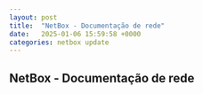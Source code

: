 ```yaml
---
layout: post
title:  "NetBox - Documentação de rede"
date:   2025-01-06 15:59:58 +0000
categories: netbox update
---
```

## NetBox - Documentação de rede
